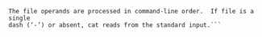 ```The cat utility reads files sequentially, writing them to the standard output.
The file operands are processed in command-line order.  If file is a single
dash (‘-’) or absent, cat reads from the standard input.```
